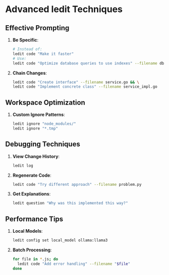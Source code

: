 # Advanced ledit Techniques

## Effective Prompting
1. **Be Specific**:
   ```bash
   # Instead of:
   ledit code "Make it faster"
   # Use:
   ledit code "Optimize database queries to use indexes" --filename db.py
   ```

2. **Chain Changes**:
   ```bash
   ledit code "Create interface" --filename service.go && \
   ledit code "Implement concrete class" --filename service_impl.go
   ```

## Workspace Optimization
1. **Custom Ignore Patterns**:
   ```bash
   ledit ignore "node_modules/"
   ledit ignore "*.tmp"
   ```

## Debugging Techniques
1. **View Change History**:
   ```bash
   ledit log
   ```

2. **Regenerate Code**:
   ```bash
   ledit code "Try different approach" --filename problem.py
   ```

3. **Get Explanations**:
   ```bash
   ledit question "Why was this implemented this way?"
   ```

## Performance Tips
1. **Local Models**:
   ```bash
   ledit config set local_model ollama:llama3
   ```

2. **Batch Processing**:
   ```bash
   for file in *.js; do
     ledit code "Add error handling" --filename "$file"
   done
   ```